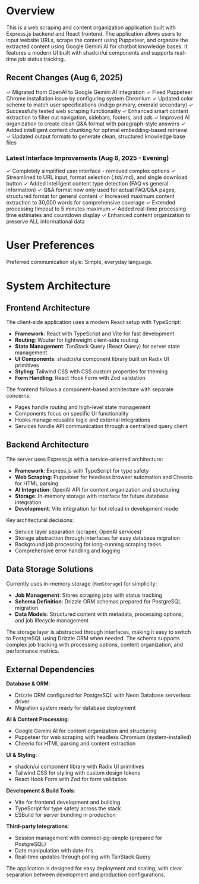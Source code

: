 # Overview

This is a web scraping and content organization application built with Express.js backend and React frontend. The application allows users to input website URLs, scrape the content using Puppeteer, and organize the extracted content using Google Gemini AI for chatbot knowledge bases. It features a modern UI built with shadcn/ui components and supports real-time job status tracking.

## Recent Changes (Aug 6, 2025)

✓ Migrated from OpenAI to Google Gemini AI integration
✓ Fixed Puppeteer Chrome installation issue by configuring system Chromium
✓ Updated color scheme to match user specifications (indigo primary, emerald secondary)
✓ Successfully tested web scraping functionality
✓ Enhanced smart content extraction to filter out navigation, sidebars, footers, and ads
✓ Improved AI organization to create clean Q&A format with paragraph-style answers
✓ Added intelligent content chunking for optimal embedding-based retrieval
✓ Updated output formats to generate clean, structured knowledge base files

### Latest Interface Improvements (Aug 6, 2025 - Evening)

✓ Completely simplified user interface - removed complex options
✓ Streamlined to URL input, format selection (.txt/.md), and single download button
✓ Added intelligent content type detection (FAQ vs general information)
✓ Q&A format now only used for actual FAQ/Q&A pages, structured format for general content
✓ Increased maximum content extraction to 30,000 words for comprehensive coverage
✓ Extended processing timeout to 5 minutes maximum
✓ Added real-time processing time estimates and countdown display
✓ Enhanced content organization to preserve ALL informational data

# User Preferences

Preferred communication style: Simple, everyday language.

# System Architecture

## Frontend Architecture

The client-side application uses a modern React setup with TypeScript:

- **Framework**: React with TypeScript and Vite for fast development
- **Routing**: Wouter for lightweight client-side routing
- **State Management**: TanStack Query (React Query) for server state management
- **UI Components**: shadcn/ui component library built on Radix UI primitives
- **Styling**: Tailwind CSS with CSS custom properties for theming
- **Form Handling**: React Hook Form with Zod validation

The frontend follows a component-based architecture with separate concerns:
- Pages handle routing and high-level state management
- Components focus on specific UI functionality
- Hooks manage reusable logic and external integrations
- Services handle API communication through a centralized query client

## Backend Architecture

The server uses Express.js with a service-oriented architecture:

- **Framework**: Express.js with TypeScript for type safety
- **Web Scraping**: Puppeteer for headless browser automation and Cheerio for HTML parsing
- **AI Integration**: OpenAI API for content organization and structuring
- **Storage**: In-memory storage with interface for future database integration
- **Development**: Vite integration for hot reload in development mode

Key architectural decisions:
- Service layer separation (scraper, OpenAI services)
- Storage abstraction through interfaces for easy database migration
- Background job processing for long-running scraping tasks
- Comprehensive error handling and logging

## Data Storage Solutions

Currently uses in-memory storage (`MemStorage`) for simplicity:

- **Job Management**: Stores scraping jobs with status tracking
- **Schema Definition**: Drizzle ORM schemas prepared for PostgreSQL migration
- **Data Models**: Structured content with metadata, processing options, and job lifecycle management

The storage layer is abstracted through interfaces, making it easy to switch to PostgreSQL using Drizzle ORM when needed. The schema supports complex job tracking with processing options, content organization, and performance metrics.

## External Dependencies

**Database & ORM**:
- Drizzle ORM configured for PostgreSQL with Neon Database serverless driver
- Migration system ready for database deployment

**AI & Content Processing**:
- Google Gemini AI for content organization and structuring
- Puppeteer for web scraping with headless Chromium (system-installed)
- Cheerio for HTML parsing and content extraction

**UI & Styling**:
- shadcn/ui component library with Radix UI primitives
- Tailwind CSS for styling with custom design tokens
- React Hook Form with Zod for form validation

**Development & Build Tools**:
- Vite for frontend development and building
- TypeScript for type safety across the stack
- ESBuild for server bundling in production

**Third-party Integrations**:
- Session management with connect-pg-simple (prepared for PostgreSQL)
- Date manipulation with date-fns
- Real-time updates through polling with TanStack Query

The application is designed for easy deployment and scaling, with clear separation between development and production configurations.